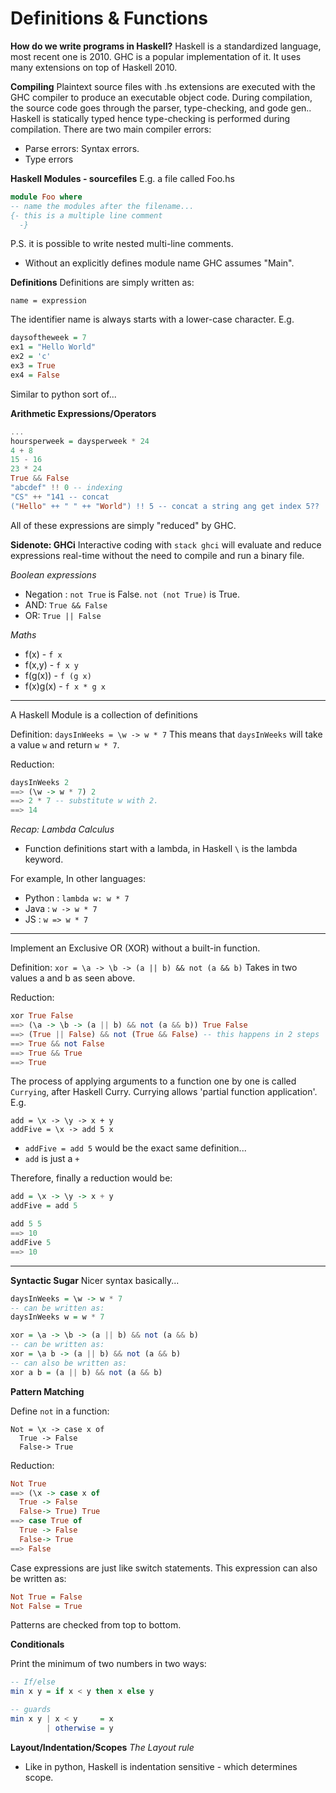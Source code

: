 # Definitions & Functions
**How do we write programs in Haskell?**
Haskell is a standardized language, most recent one is 2010.
GHC is a popular implementation of it. It uses many extensions on top of Haskell 2010.
 
**Compiling**
Plaintext source files with .hs extensions are executed with the GHC compiler to produce an executable object code.
During compilation, the source code goes through the parser, type-checking, and gode gen.. Haskell is statically typed hence type-checking is performed during compilation.
There are two main compiler errors:
- Parse errors: Syntax errors.
- Type errors

**Haskell Modules - sourcefiles**
E.g. a file called Foo.hs
```hs
module Foo where 
-- name the modules after the filename...
{- this is a multiple line comment
  -}
```
P.S. it is possible to write nested multi-line comments.
- Without an explicitly defines module name GHC assumes "Main".

**Definitions**
Definitions are simply written as:
```
name = expression
```
The identifier name is always starts with a lower-case character.
E.g.
```hs
daysoftheweek = 7
ex1 = "Hello World"
ex2 = 'c'
ex3 = True
ex4 = False
```
Similar to python sort of...

**Arithmetic Expressions/Operators**
```hs
...
hoursperweek = daysperweek * 24
4 + 8
15 - 16
23 * 24
True && False
"abcdef" !! 0 -- indexing 
"CS" ++ "141 -- concat
("Hello" ++ " " ++ "World") !! 5 -- concat a string ang get index 5??
```
All of these expressions are simply "reduced" by GHC.

**Sidenote: GHCi**
Interactive coding with `stack ghci` will evaluate and reduce expressions real-time without the need to compile and run a binary file.

*Boolean expressions*
- Negation : `not True` is False. `not (not True)` is True.
- AND: `True && False`
- OR: `True || False`

*Maths*
- f(x) - `f x`
- f(x,y) - `f x y`
- f(g(x)) - `f (g x)`
- f(x)g(x) - `f x * g x`

---

A Haskell Module is a collection of definitions

Definition: `daysInWeeks = \w -> w * 7`
This means that `daysInWeeks` will take a value `w` and return `w * 7`.

Reduction:
```hs
daysInWeeks 2
==> (\w -> w * 7) 2
==> 2 * 7 -- substitute w with 2.
==> 14
```
 *Recap: Lambda Calculus*
 - Function definitions start with a lambda, in Haskell `\` is the lambda keyword.

 For example, In other languages:
 - Python : `lambda w: w * 7`
 - Java : `w -> w * 7`
 - JS : `w => w * 7`

---

Implement an Exclusive OR (XOR) without a built-in function.

Definition: `xor = \a -> \b -> (a || b) && not (a && b)`
Takes in two values a and b as seen above.

Reduction:
```hs
xor True False
==> (\a -> \b -> (a || b) && not (a && b)) True False
==> (True || False) && not (True && False) -- this happens in 2 steps
==> True && not False
==> True && True
==> True
```
The process of applying arguments to a function one by one is called `Currying`, after Haskell Curry.
Currying allows 'partial function application'.
E.g.
```
add = \x -> \y -> x + y
addFive = \x -> add 5 x 
```
- `addFive = add 5` would be the exact same definition...
- `add` is just a `+`

Therefore, finally a reduction would be:
```hs
add = \x -> \y -> x + y
addFive = add 5

add 5 5 
==> 10
addFive 5
==> 10
```
---

**Syntactic Sugar**
Nicer syntax basically...

```hs
daysInWeeks = \w -> w * 7
-- can be written as:
daysInWeeks w = w * 7
```
```hs
xor = \a -> \b -> (a || b) && not (a && b)
-- can be written as:
xor = \a b -> (a || b) && not (a && b)
-- can also be written as:
xor a b = (a || b) && not (a && b)
```

**Pattern Matching**

Define `not` in a function:
```
Not = \x -> case x of
  True -> False
  False-> True
```

Reduction:
```hs
Not True
==> (\x -> case x of
  True -> False
  False-> True) True 
==> case True of
  True -> False
  False-> True
==> False
```

Case expressions are just like switch statements. This expression can also be written as:
```hs
Not True = False
Not False = True
```

Patterns are checked from top to bottom.

**Conditionals**

Print the minimum of two numbers in two ways:
```hs
-- If/else
min x y = if x < y then x else y 
```

```hs
-- guards
min x y | x < y     = x 
        | otherwise = y
```

**Layout/Indentation/Scopes**
*The Layout rule*
- Like in python, Haskell is indentation sensitive - which determines scope.









